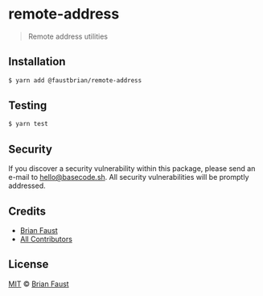 # remote-address

> Remote address utilities

## Installation

```bash
$ yarn add @faustbrian/remote-address
```

## Testing

```bash
$ yarn test
```

## Security

If you discover a security vulnerability within this package, please send an e-mail to hello@basecode.sh. All security vulnerabilities will be promptly addressed.

## Credits

-   [Brian Faust](https://github.com/faustbrian)
-   [All Contributors](../../../../contributors)

## License

[MIT](LICENSE) © [Brian Faust](https://brianfaust.me)
